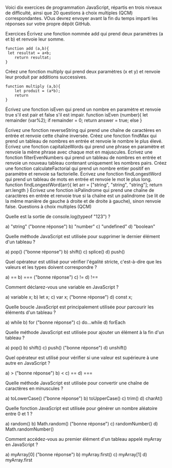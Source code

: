 Voici dix exercices de programmation JavaScript, répartis en trois niveaux de difficulté, ainsi que 20 questions à choix multiples (QCM) correspondantes. VOus devrez envoyer avant la fin du temps imparti les réponses sur votre propre dépôt GitHub.

Exercices
Écrivez une fonction nommée add qui prend deux paramètres (a et b) et renvoie leur somme.

    function add (a,b){
     let resultat = a+b;
        return resultat;
    }

Créez une fonction multiply qui prend deux paramètres (x et y) et renvoie leur produit par additions successives.

    function multiply (a,b){
        let produit = (a*b);
        return
    }
Écrivez une fonction isEven qui prend un nombre en paramètre et renvoie true s'il est pair et false s'il est impair.
    function isEven (number){
        let remainder (var%2);
        if remainder = 0;
        return answer = true;
        else
    }
    
Écrivez une fonction reverseString qui prend une chaîne de caractères en entrée et renvoie cette chaîne inversée.
Créez une fonction findMax qui prend un tableau de nombres en entrée et renvoie le nombre le plus élevé.
Écrivez une fonction capitalizeWords qui prend une phrase en paramètre et renvoie la même phrase avec chaque mot en majuscules.
Écrivez une fonction filterEvenNumbers qui prend un tableau de nombres en entrée et renvoie un nouveau tableau contenant uniquement les nombres pairs.
Créez une fonction calculateFactorial qui prend un nombre entier positif en paramètre et renvoie sa factorielle.
Écrivez une fonction findLongestWord qui prend un tableau de mots en entrée et renvoie le mot le plus long.
    function findLongestWord(arr){
        let arr = ["string", "string", "string"];
        return arr.length
    }
Écrivez une fonction isPalindrome qui prend une chaîne de caractères en entrée et renvoie true si la chaîne est un palindrome (se lit de la même manière de gauche à droite et de droite à gauche), sinon renvoie false.
Questions à choix multiples (QCM)

Quelle est la sortie de console.log(typeof "123") ?

a) "string" ("bonne réponse")
b) "number"
c) "undefined"
d) "boolean"

Quelle méthode JavaScript est utilisée pour supprimer le dernier élément d'un tableau ?

a) pop() ("bonne réponse")
b) shift()
c) splice()
d) push()

Quel opérateur est utilisé pour vérifier l'égalité stricte, c'est-à-dire que les valeurs et les types doivent correspondre ?

a) ==
b) === ("bonne réponse")
c) !=
d) !==

Comment déclarez-vous une variable en JavaScript ?

a) variable x;
b) let x;
c) var x; ("bonne réponse")
d) const x;

Quelle boucle JavaScript est principalement utilisée pour parcourir les éléments d'un tableau ?

a) while 
b) for ("bonne réponse")
c) do...while
d) forEach

Quelle méthode JavaScript est utilisée pour ajouter un élément à la fin d'un tableau ?

a) pop()
b) shift()
c) push() ("bonne réponse")
d) unshift()

Quel opérateur est utilisé pour vérifier si une valeur est supérieure à une autre en JavaScript ?

a) > ("bonne réponse")
b) <
c) ==
d) ===

Quelle méthode JavaScript est utilisée pour convertir une chaîne de caractères en minuscules ?

a) toLowerCase() ("bonne réponse")
b) toUpperCase()
c) trim()
d) charAt()

Quelle fonction JavaScript est utilisée pour générer un nombre aléatoire entre 0 et 1 ?

a) random()
b) Math.random() ("bonne réponse")
c) randomNumber()
d) Math.randomNumber()

Comment accédez-vous au premier élément d'un tableau appelé myArray en JavaScript ?

a) myArray[0] ("bonne réponse")
b) myArray.first()
c) myArray[1]
d) myArray.first